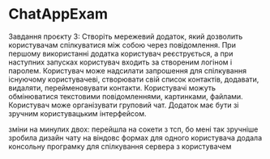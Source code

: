 # ChatAppExam

Завдання проєкту 3: Створіть мережевий додаток, який дозволить користувачам спілкуватися між собою через повідомлення. 
При першому використанні додатка користувач реєструється, а при наступних запусках користувач входить за створеним логіном і паролем.
Користувач може надсилати запрошення для спілкування існуючому користувачеві, створювати свій список контактів, додавати, видаляти, перейменовувати контакти. 
Користувачі можуть обмінюватися текстовими повідомленнями, картинками, файлами. 
Користувач може організувати груповий чат. 
Додаток має бути зі зручним користувацьким інтерфейсом.

зміни на минулих двох:
  перейшла на сокети з тсп, бо мені так зручніше
  зробила дизайн чату на віндовс формах для одного користувача
  додала консольну програмку для спілкування сервера з користувачем
